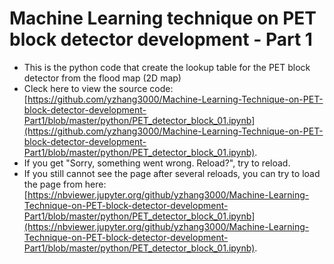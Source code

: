 # Machine Learning technique on PET block detector development - Part 1
  
-  This is the python code that create the lookup table for the PET block detector from the flood map (2D map)
-  Cleck here to view the source code: [https://github.com/yzhang3000/Machine-Learning-Technique-on-PET-block-detector-development-Part1/blob/master/python/PET_detector_block_01.ipynb](https://github.com/yzhang3000/Machine-Learning-Technique-on-PET-block-detector-development-Part1/blob/master/python/PET_detector_block_01.ipynb).
- If you get "Sorry, something went wrong. Reload?", try to reload. 
- If you still cannot see the page after several reloads, you can try to load the page from here: [https://nbviewer.jupyter.org/github/yzhang3000/Machine-Learning-Technique-on-PET-block-detector-development-Part1/blob/master/python/PET_detector_block_01.ipynb](https://nbviewer.jupyter.org/github/yzhang3000/Machine-Learning-Technique-on-PET-block-detector-development-Part1/blob/master/python/PET_detector_block_01.ipynb).
